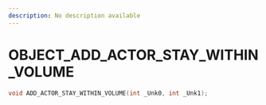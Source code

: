 ```yaml
---
description: No description available 
---
```


# OBJECT\_ADD_ACTOR_STAY_WITHIN_VOLUME

```cpp
void ADD_ACTOR_STAY_WITHIN_VOLUME(int _Unk0, int _Unk1);
```